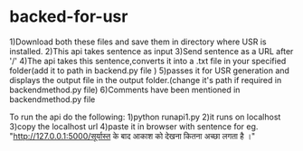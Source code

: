 # backed-for-usr

1)Download both these files and save them in directory where USR is installed.
2)This api takes sentence as input 
3)Send sentence as a URL after '/'
4)The api takes this sentence,converts it into a .txt file in your specified folder(add it to path in backend.py file )
5)passes it for USR generation and displays the output file in the output folder.(change it's path if required in backendmethod.py file)
6)Comments have been mentioned in backendmethod.py file

To run the api do the following:
1)python runapi1.py
2)it runs on localhost
3)copy the localhost url
4)paste it in browser with sentence for eg. "http://127.0.0.1:5000/सूर्यास्त के बाद आकाश को देखना कितना अच्छा लगता है ।" 
